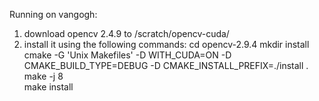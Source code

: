 Running on vangogh:

1) download opencv 2.4.9 to /scratch/opencv-cuda/
2) install it using the following commands:
        cd opencv-2.9.4
	mkdir install
        cmake -G 'Unix Makefiles' -D WITH_CUDA=ON -D CMAKE_BUILD_TYPE=DEBUG -D CMAKE_INSTALL_PREFIX=./install .
	make -j 8  
	make install

